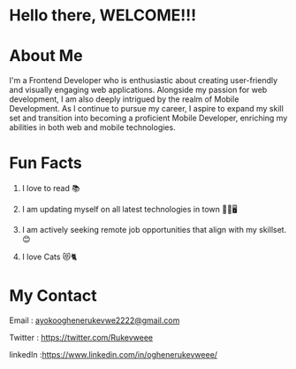 

 
 # Hello there, WELCOME!!!
  

# About Me

I'm a Frontend Developer who is enthusiastic about creating user-friendly and visually engaging web applications. Alongside my passion for web development, I am also deeply intrigued by the realm of Mobile Development. As I continue to pursue my career, I aspire to expand my skill set and transition into becoming a proficient Mobile Developer, enriching my abilities in both web and mobile technologies.

# Fun Facts

1. I love to read  📚

2. I am updating myself on all latest technologies in town 👩‍💻🖥

3. I am actively seeking remote job opportunities that align with my skillset.😊

4. I love Cats 😻🐈

# My Contact

Email : ayokooghenerukevwe2222@gmail.com

Twitter : https://twitter.com/Rukevweee

linkedIn :https://www.linkedin.com/in/oghenerukevweee/
